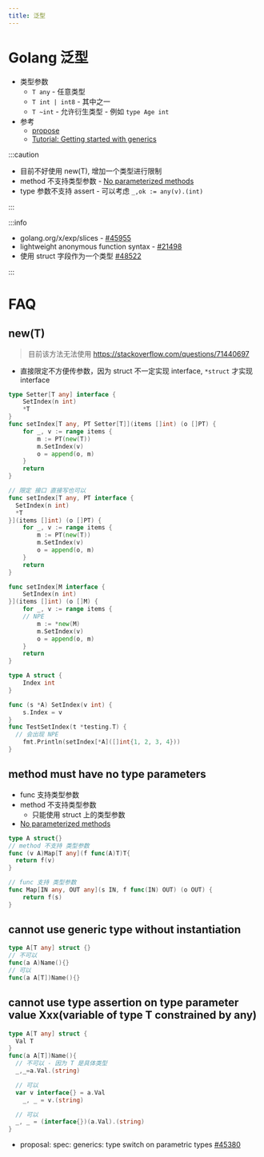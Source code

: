 ```yaml
---
title: 泛型
---
```


# Golang 泛型

- 类型参数
  - `T any` - 任意类型
  - `T int | int8` - 其中之一
  - `T ~int` - 允许衍生类型 - 例如 `type Age int`
- 参考
  - [propose](https://go.googlesource.com/proposal/+/refs/heads/master/design/43651-type-parameters.md)
  - [Tutorial: Getting started with generics](https://go.dev/doc/tutorial/generics)

:::caution

- 目前不好使用 new(T), 增加一个类型进行限制
- method 不支持类型参数 - [No parameterized methods]
- type 参数不支持 assert - 可以考虑 `_,ok := any(v).(int)`

:::

:::info

- golang.org/x/exp/slices - [#45955](https://github.com/golang/go/issues/45955)
- lightweight anonymous function syntax - [#21498](https://github.com/golang/go/issues/21498)
- 使用 struct 字段作为一个类型 [#48522](https://github.com/golang/go/issues/48522)

:::

[no parameterized methods]: https://go.googlesource.com/proposal/+/refs/heads/master/design/43651-type-parameters.md#No-parameterized-methods

# FAQ

## new(T)

> 目前该方法无法使用 https://stackoverflow.com/questions/71440697

- 直接限定不方便传参数，因为 struct 不一定实现 interface, `*struct` 才实现 interface

```go title="正确做法"
type Setter[T any] interface {
	SetIndex(n int)
	*T
}
func setIndex[T any, PT Setter[T]](items []int) (o []PT) {
	for _, v := range items {
		m := PT(new(T))
		m.SetIndex(v)
		o = append(o, m)
	}
	return
}

// 限定 接口 直接写也可以
func setIndex[T any, PT interface {
  SetIndex(n int)
  *T
}](items []int) (o []PT) {
	for _, v := range items {
		m := PT(new(T))
		m.SetIndex(v)
		o = append(o, m)
	}
	return
}
```

```go title="错误做法"
func setIndex[M interface {
	SetIndex(n int)
}](items []int) (o []M) {
	for _, v := range items {
    // NPE
		m := *new(M)
		m.SetIndex(v)
		o = append(o, m)
	}
	return
}

type A struct {
	Index int
}

func (s *A) SetIndex(v int) {
	s.Index = v
}
func TestSetIndex(t *testing.T) {
  // 会出现 NPE
	fmt.Println(setIndex[*A]([]int{1, 2, 3, 4}))
}
```

## method must have no type parameters

- func 支持类型参数
- method 不支持类型参数
  - 只能使用 struct 上的类型参数
- [No parameterized methods]

```go
type A struct{}
// method 不支持 类型参数
func (v A)Map[T any](f func(A)T)T{
  return f(v)
}

// func 支持 类型参数
func Map[IN any, OUT any](s IN, f func(IN) OUT) (o OUT) {
	return f(s)
}
```

## cannot use generic type without instantiation

```go
type A[T any] struct {}
// 不可以
func(a A)Name(){}
// 可以
func(a A[T])Name(){}
```

## cannot use type assertion on type parameter value Xxx(variable of type T constrained by any)

```go
type A[T any] struct {
  Val T
}
func(a A[T])Name(){
  // 不可以 - 因为 T 是具体类型
  _,_=a.Val.(string)

  // 可以
  var v interface{} = a.Val
	_, _ = v.(string)

  // 可以
  _, _ = (interface{})(a.Val).(string)
}
```

- proposal: spec: generics: type switch on parametric types [#45380](https://github.com/golang/go/issues/45380)
